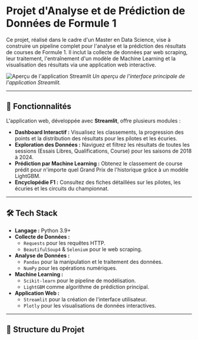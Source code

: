 # Projet d'Analyse et de Prédiction de Données de Formule 1

Ce projet, réalisé dans le cadre d'un Master en Data Science, vise à construire un pipeline complet pour l'analyse et la prédiction des résultats de courses de Formule 1. Il inclut la collecte de données par web scraping, leur traitement, l'entraînement d'un modèle de Machine Learning et la visualisation des résultats via une application web interactive.

![Aperçu de l'application Streamlit](https://placehold.co/800x450/2d3748/ffffff?text=Aperçu+de+l'application+Streamlit)
*Un aperçu de l'interface principale de l'application Streamlit.*

---

## 🚀 Fonctionnalités

L'application web, développée avec **Streamlit**, offre plusieurs modules :

-   **Dashboard Interactif :** Visualisez les classements, la progression des points et la distribution des résultats pour les pilotes et les écuries.
-   **Exploration des Données :** Naviguez et filtrez les résultats de toutes les sessions (Essais Libres, Qualifications, Course) pour les saisons de 2018 à 2024.
-   **Prédiction par Machine Learning :** Obtenez le classement de course prédit pour n'importe quel Grand Prix de l'historique grâce à un modèle LightGBM.
-   **Encyclopédie F1 :** Consultez des fiches détaillées sur les pilotes, les écuries et les circuits du championnat.

---

## 🛠️ Tech Stack

-   **Langage :** Python 3.9+
-   **Collecte de Données :**
    -   `Requests` pour les requêtes HTTP.
    -   `BeautifulSoup4` & `Selenium` pour le web scraping.
-   **Analyse de Données :**
    -   `Pandas` pour la manipulation et le traitement des données.
    -   `NumPy` pour les opérations numériques.
-   **Machine Learning :**
    -   `Scikit-learn` pour le pipeline de modélisation.
    -   `LightGBM` comme algorithme de prédiction principal.
-   **Application Web :**
    -   `Streamlit` pour la création de l'interface utilisateur.
    -   `Plotly` pour les visualisations de données interactives.

---

## 📂 Structure du Projet
